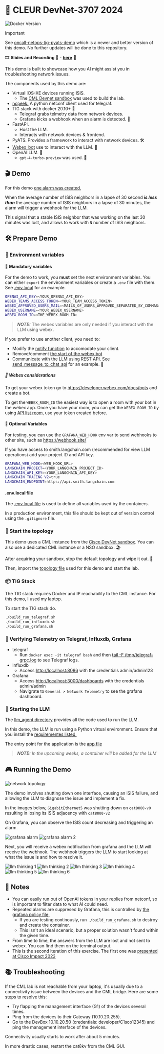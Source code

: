 # 🦾 CLEUR DevNet-3707 2024

![Docker Version](https://img.shields.io/badge/Docker-20.10+-blue)

> [!IMPORTANT]
> See [oncall-netops-tig-pyats-demo](https://github.com/jillesca/oncall-netops-tig-pyats-demo) which is a newer and better version of this demo. No further updates will be done to this repository.

🎞️ **Slides and Recording** 🎥 - [**here**](https://www.ciscolive.com/on-demand/on-demand-library.html?#/session/1707505627331001pilj) 🚀

This demo is built to showcase how you AI might assist you in troubleshooting network issues.

The components used by this demo are:

- Virtual IOS-XE devices running ISIS.
  - The [CML Devnet sandbox](https://developer.cisco.com/site/sandbox/) was used to build the lab.
- [ncpeek.](https://github.com/jillesca/ncpeek) A python netconf client used for telegraf.
- TIG stack with docker 20.10+ 🐳
  - Telegraf grabs telmetry data from network devices.
  - Grafana kicks a webhook when an alarm is detected. 🚨
- FastAPI.
  - Host the LLM.
  - Interacts with network devices & frontend.
- PyATS. Provides a framework to interact with network devices. 🛠️
- [Webex_bot](https://github.com/fbradyirl/webex_bot) use to interact with the LLM. 🤖
- OpenAI LLM. 🧠
  - `gpt-4-turbo-preview` was used. 🚀

## 🎬 Demo

For this demo [one alarm was created.](grafana/alerts.yaml)

When the average number of ISIS neighbors in a lapse of 30 second _**is less than**_ the average number of ISIS neighbors in a lapse of 30 minutes, the alarm will trigger a webhook for the LLM.

This signal that a stable ISIS neighbor that was working on the last 30 minutes was lost, and allows to work with `N` number of ISIS neighbors.

## 🛠️ Prepare Demo

### 🔑 Environment variables

#### 📌 Mandatory variables

For the demo to work, you **must** set the next environment variables. You can either `export` the environment variables or create a `.env` file with them. See [.env.local](.env.local) for an example.

```bash
OPENAI_API_KEY=<YOUR_OPENAI_API_KEY>
WEBEX_TEAMS_ACCESS_TOKEN=<YOUR_TEAM_ACCESS_TOKEN>
WEBEX_APPROVED_USERS_MAIL=<MAILS_OF_USERS_APPROVED_SEPARATED_BY_COMMAS>
WEBEX_USERNAME=<YOUR_WEBEX_USERNAME>
WEBEX_ROOM_ID=<THE_WEBEX_ROOM_ID>
```

> _**NOTE:**_ The webex variables are only needed if you interact with the LLM using webex.

If you prefer to use another client, you need to:

- Modify the [notify function](llm_agent/app.py#L59) to accomodate your client.
- Remove/comment [the start of the webex bot](llm_agent/app.py#L73)
- Communicate with the LLM using REST API. See [send_message_to_chat_api](llm_agent/webex_chat/chat_api_client.py#L13) for an example. 📡

##### 📝 Webex considerations

To get your webex token go to <https://developer.webex.com/docs/bots> and create a bot.

To get the `WEBEX_ROOM_ID` the easiest way is to open a room with your bot in the webex app. Once you have your room, you can get the `WEBEX_ROOM_ID` by using [API list room,](https://developer.webex.com/docs/api/v1/rooms/list-rooms) use your token created before.

#### 📌 Optional Variables

For testing, you can use the `GRAFANA_WEB_HOOK` env var to send webhooks to other site, such as <https://webhook.site/>

If you have access to smith.langchain.com (recommended for view LLM operations) add your project ID and API key.

```bash
GRAFANA_WEB_HOOK=<WEB_HOOK_URL>
LANGCHAIN_PROJECT=<YOUR_LANGCHAIN_PROJECT_ID>
LANGCHAIN_API_KEY=<YOUR_LANGCHAIN_API_KEY>
LANGCHAIN_TRACING_V2=true
LANGCHAIN_ENDPOINT=https://api.smith.langchain.com
```

#### .env.local file

The [.env.local file](.env.local) is used to define all variables used by the containers.

In a production environment, this file should be kept out of version control using the `.gitignore` file.

### 🚀 Start the topology

This demo uses a CML instance from the [Cisco DevNet sandbox](https://developer.cisco.com/site/sandbox/). You can also use a dedicated CML instance or a NSO sandbox. 🏖️

After acquiring your sandbox, stop the default topology and wipe it out. 🧹

Then, import the [topology file](cml/topology.yaml) used for this demo and start the lab.

### 📦 TIG Stack

The TIG stack requires Docker and IP reachability to the CML instance. For this demo, I used my laptop.

To start the TIG stack do.

```bash
./build_run_telegraf.sh
./build_run_influxdb.sh
./build_run_grafana.sh
```

### 🚦 Verifying Telemetry on Telegraf, Influxdb, Grafana

- telegraf
  - Run `docker exec -it telegraf bash` and then [tail -F /tmp/telegraf-grpc.log](telegraf/dockerfile#L30) to see Telegraf logs.
- Influxdb
  - Access <http://localhost:8086> with the credentials admin/admin123
- Grafana
  - Access <http://localhost:3000/dashboards> with the credentials admin/admin
  - Navigrate to `General > Network Telemetry` to see the grafana dashboard.

### 🏁 Starting the LLM

The [llm_agent directory](llm_agent/) provides all the code used to run the LLM.

In this demo, the LLM is run using a Python virtual environment. Ensure that you install the [requirementes listed.](llm_agent/requirements.txt)

The entry point for the application is the [app file](llm_agent/app.py)

> _**NOTE:** In the upcoming weeks, a container will be added for the LLM_

## 🎮 Running the Demo

![network topology](/img/cml.png)

The demo involves shutting down one interface, causing an ISIS failure, and allowing the LLM to diagnose the issue and implement a fix.

In the images below, `GigabitEthernet5` was shutting down on `cat8000-v0` resulting in losing its ISIS adjacency with `cat8000-v2`

On Grafana, you can observe the ISIS count decreasing and triggering an alarm.

![grafana alarm](img/grafana1.png)
![grafana alarm 2](img/grafana2.png)

Next, you will receive a webex notification from grafana and the LLM will receive the webhook. The webhook triggers the LLM to start looking at what the issue is and how to resolve it.

![llm thinking 1](img/webex_bot1.png)
![llm thinking 2](img/webex_bot2.png)
![llm thinking 3](img/webex_bot3.png)
![llm thinking 4](img/webex_bot4.png)
![llm thinking 5](img/webex_bot5.png)
![llm thinking 6](img/webex_bot6.png)

## 📝 Notes

- You can easily run out of OpenAI tokens in your replies from netconf, so is important to filter data to what AI could need.
- Repeated alarms are suppresed by Grafana, this is controlled by [the grafana policy file,](grafana/config/policies.yaml)
  - If you are testing continously, run `./build_run_grafana.sh` to destroy and create the container.
  - This isn't an ideal scenario, but a proper solution wasn't found within the given time.
- From time to time, the answers from the LLM are lost and not sent to webex. You can find them on the terminal output.
- This is the second iteration of this exercise. The first one was [presented at Cisco Impact 2023](https://github.com/jillesca/open_telemetry_network_impact)

## 📚 Troubleshooting

If the CML lab is not reachable from your laptop, it's usually due to a connectivity issue between the devices and the CML bridge. Here are some steps to resolve this:

- Try flapping the management interface (G1) of the devices several times.
- Ping from the devices to their Gateway (10.10.20.255).
- Go to the DevBox 10.10.20.50 (credentials: developer/C1sco12345) and ping the management interface of the devices.

Connectivity usually starts to work after about 5 minutes.

In more drastic cases, restart the cat8kv from the CML GUI.
